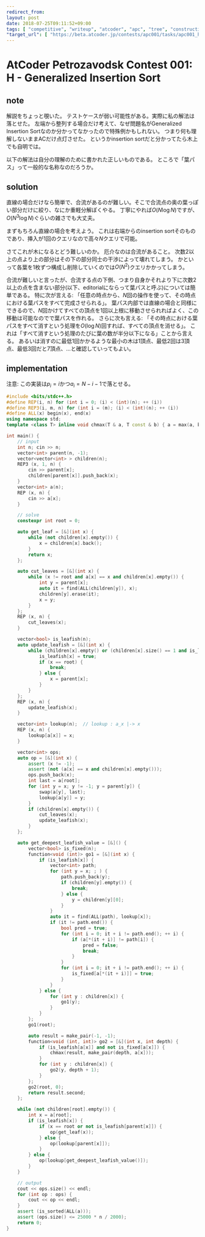 ```yaml
---
redirect_from:
layout: post
date: 2018-07-25T09:11:52+09:00
tags: [ "competitive", "writeup", "atcoder", "apc", "tree", "construction" ]
"target_url": [ "https://beta.atcoder.jp/contests/apc001/tasks/apc001_h" ]
---
```


# AtCoder Petrozavodsk Contest 001: H - Generalized Insertion Sort

## note

解説をちょっと覗いた。
テストケースが弱い可能性がある。実際に私の解法は落とせた。
左端から整列する場合だけ考えて、なぜ問題名がGeneralized Insertion Sortなのか分かってなかったので特殊例かもしれない。
つまり何も理解しないままACだけ点灯させた。
というかinsertion sortだと分かってたら木上でも自明では。

以下の解法は自分の理解のために書かれた正しいものである。
ところで「葉パス」って一般的な名称なのだろうか。

## solution

直線の場合だけなら簡単で、合流があるのが難しい。そこで合流点の奥の葉っぽい部分だけに絞り、なにか重軽分解ぽくやる。
丁寧にやれば$O(N \log N)$ですが、$O(N^3 \log N)$ぐらいの雑さでも大丈夫。

まずもちろん直線の場合を考えよう。
これは右端からのinsertion sortそのものであり、挿入が$1$回のクエリなので高々$N$クエリで可能。

さてこれが木になるとどう難しいのか。
厄介なのは合流があること。
次数$2$以上の点より上の部分はその下の部分同士の干渉によって壊れてしまう。
かといって各葉を$1$枚ずつ構成し削除していくのでは$O(N^2)$クエリかかってしまう。

合流が難しいと言ったが、合流する点の下側、つまり自身かそれより下に次数$2$以上の点を含まない部分(以下、editorialにならって葉パスと呼ぶ)については簡単である。
特に次が言える: 「任意の時点から、$N$回の操作を使って、その時点における葉パスをすべて完成させられる」。
葉パス内部では直線の場合と同様にできるので、$N$回かけてすべての頂点を$1$回以上根に移動させられればよく、この移動は可能なのでで葉パスを作れる。
さらに次も言える: 「その時点における葉パスをすべて消すという処理を$O(\log N)$回すれば、すべての頂点を消せる」。
これは「すべて消すという処理のたびに葉の数が半分以下になる」ことから言える。
あるいは消すのに最低$1$回かかるような最小の木は$1$頂点、最低$2$回は$3$頂点、最低$3$回だと$7$頂点、$\dots$と確認していってもよい。

## implementation

注意: この実装は$p_i = i$かつ$a_i = N - i - 1$で落とせる。

``` c++
#include <bits/stdc++.h>
#define REP(i, n) for (int i = 0; (i) < (int)(n); ++ (i))
#define REP3(i, m, n) for (int i = (m); (i) < (int)(n); ++ (i))
#define ALL(x) begin(x), end(x)
using namespace std;
template <class T> inline void chmax(T & a, T const & b) { a = max(a, b); }

int main() {
    // input
    int n; cin >> n;
    vector<int> parent(n, -1);
    vector<vector<int> > children(n);
    REP3 (x, 1, n) {
        cin >> parent[x];
        children[parent[x]].push_back(x);
    }
    vector<int> a(n);
    REP (x, n) {
        cin >> a[x];
    }

    // solve
    constexpr int root = 0;

    auto get_leaf = [&](int x) {
        while (not children[x].empty()) {
            x = children[x].back();
        }
        return x;
    };

    auto cut_leaves = [&](int x) {
        while (x != root and a[x] == x and children[x].empty()) {
            int y = parent[x];
            auto it = find(ALL(children[y]), x);
            children[y].erase(it);
            x = y;
        }
    };
    REP (x, n) {
        cut_leaves(x);
    }

    vector<bool> is_leafish(n);
    auto update_leafish = [&](int x) {
        while (children[x].empty() or (children[x].size() == 1 and is_leafish[children[x][0]])) {
            is_leafish[x] = true;
            if (x == root) {
                break;
            } else {
                x = parent[x];
            }
        }
    };
    REP (x, n) {
        update_leafish(x);
    }

    vector<int> lookup(n);  // lookup : a_x |-> x
    REP (x, n) {
        lookup[a[x]] = x;
    }

    vector<int> ops;
    auto op = [&](int x) {
        assert (x != -1);
        assert (not (a[x] == x and children[x].empty()));
        ops.push_back(x);
        int last = a[root];
        for (int y = x; y != -1; y = parent[y]) {
            swap(a[y], last);
            lookup[a[y]] = y;
        }
        if (children[x].empty()) {
            cut_leaves(x);
            update_leafish(x);
        }
    };

    auto get_deepest_leafish_value = [&]() {
        vector<bool> is_fixed(n);
        function<void (int)> go1 = [&](int x) {
            if (is_leafish[x]) {
                vector<int> path;
                for (int y = x; ; ) {
                    path.push_back(y);
                    if (children[y].empty()) {
                        break;
                    } else {
                        y = children[y][0];
                    }
                }
                auto it = find(ALL(path), lookup[x]);
                if (it != path.end()) {
                    bool pred = true;
                    for (int i = 0; it + i != path.end(); ++ i) {
                        if (a[*(it + i)] != path[i]) {
                            pred = false;
                            break;
                        }
                    }
                    for (int i = 0; it + i != path.end(); ++ i) {
                        is_fixed[a[*(it + i)]] = true;
                    }
                }
            } else {
                for (int y : children[x]) {
                    go1(y);
                }
            }
        };
        go1(root);

        auto result = make_pair(-1, -1);
        function<void (int, int)> go2 = [&](int x, int depth) {
            if (is_leafish[a[x]] and not is_fixed[a[x]]) {
                chmax(result, make_pair(depth, a[x]));
            }
            for (int y : children[x]) {
                go2(y, depth + 1);
            }
        };
        go2(root, 0);
        return result.second;
    };

    while (not children[root].empty()) {
        int x = a[root];
        if (is_leafish[x]) {
            if (x == root or not is_leafish[parent[x]]) {
                op(get_leaf(x));
            } else {
                op(lookup[parent[x]]);
            }
        } else {
            op(lookup[get_deepest_leafish_value()]);
        }
    }

    // output
    cout << ops.size() << endl;
    for (int op : ops) {
        cout << op << endl;
    }
    assert (is_sorted(ALL(a)));
    assert (ops.size() <= 25000 * n / 2000);
    return 0;
}
```
